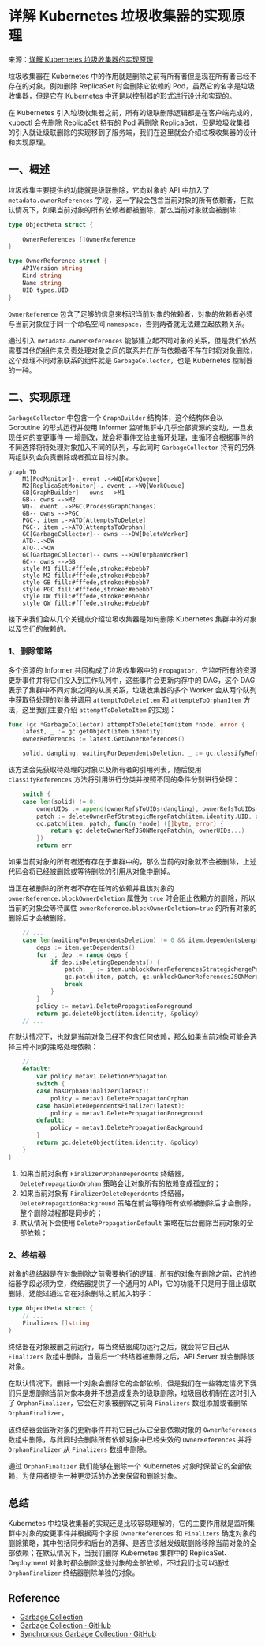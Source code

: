 # 详解 Kubernetes 垃圾收集器的实现原理

来源：[详解 Kubernetes 垃圾收集器的实现原理](https://draveness.me/kubernetes-garbage-collector/)

垃圾收集器在 Kubernetes 中的作用就是删除之前有所有者但是现在所有者已经不存在的对象，例如删除 ReplicaSet 时会删除它依赖的 Pod，虽然它的名字是垃圾收集器，但是它在 Kubernetes 中还是以控制器的形式进行设计和实现的。

在 Kubernetes 引入垃圾收集器之前，所有的级联删除逻辑都是在客户端完成的，kubectl 会先删除 ReplicaSet 持有的 Pod 再删除 ReplicaSet，但是垃圾收集器的引入就让级联删除的实现移到了服务端，我们在这里就会介绍垃圾收集器的设计和实现原理。

## 一、概述

垃圾收集主要提供的功能就是级联删除，它向对象的 API 中加入了 `metadata.ownerReferences` 字段，这一字段会包含当前对象的所有依赖者，在默认情况下，如果当前对象的所有依赖者都被删除，那么当前对象就会被删除：

```go
type ObjectMeta struct {
	...
	OwnerReferences []OwnerReference
}

type OwnerReference struct {
	APIVersion string
	Kind string
	Name string
	UID types.UID
}
```

`OwnerReference` 包含了足够的信息来标识当前对象的依赖者，对象的依赖者必须与当前对象位于同一个命名空间 `namespace`，否则两者就无法建立起依赖关系。

通过引入 `metadata.ownerReferences` 能够建立起不同对象的关系，但是我们依然需要其他的组件来负责处理对象之间的联系并在所有依赖者不存在时将对象删除，这个处理不同对象联系的组件就是 `GarbageCollector`，也是 Kubernetes 控制器的一种。

## 二、实现原理

`GarbageCollector` 中包含一个 `GraphBuilder` 结构体，这个结构体会以 Goroutine 的形式运行并使用 Informer 监听集群中几乎全部资源的变动，一旦发现任何的变更事件 — 增删改，就会将事件交给主循环处理，主循环会根据事件的不同选择将待处理对象加入不同的队列，与此同时 `GarbageCollector` 持有的另外两组队列会负责删除或者孤立目标对象。

```mermaid
graph TD
    M1[PodMonitor]-. event .->WQ[WorkQueue]
    M2[ReplicaSetMonitor]-. event .->WQ[WorkQueue]
    GB[GraphBuilder]-- owns -->M1
    GB-- owns -->M2
    WQ-. event .->PGC(ProcessGraphChanges)
    GB-- owns -->PGC
    PGC-. item .->ATD[AttemptsToDelete]
    PGC-. item .->ATO[AttemptsToOrphan]
    GC[GarbageCollector]-- owns -->DW[DeleteWorker]
    ATD-.->DW
    ATO-.->OW
    GC[GarbageCollector]-- owns -->OW[OrphanWorker]
    GC-- owns -->GB
    style M1 fill:#fffede,stroke:#ebebb7
    style M2 fill:#fffede,stroke:#ebebb7
    style GB fill:#fffede,stroke:#ebebb7
    style PGC fill:#fffede,stroke:#ebebb7
    style DW fill:#fffede,stroke:#ebebb7
    style OW fill:#fffede,stroke:#ebebb7
```

接下来我们会从几个关键点介绍垃圾收集器是如何删除 Kubernetes 集群中的对象以及它们的依赖的。

### 1、删除策略

多个资源的 Informer 共同构成了垃圾收集器中的 `Propagator`，它监听所有的资源更新事件并将它们投入到工作队列中，这些事件会更新内存中的 DAG，这个 DAG 表示了集群中不同对象之间的从属关系，垃圾收集器的多个 Worker 会从两个队列中获取待处理的对象并调用 `attemptToDeleteItem` 和 `attempteToOrphanItem` 方法，这里我们主要介绍 `attemptToDeleteItem` 的实现：

```go
func (gc *GarbageCollector) attemptToDeleteItem(item *node) error {
	latest, _ := gc.getObject(item.identity)
	ownerReferences := latest.GetOwnerReferences()

	solid, dangling, waitingForDependentsDeletion, _ := gc.classifyReferences(item, ownerReferences)
```

该方法会先获取待处理的对象以及所有者的引用列表，随后使用 `classifyReferences` 方法将引用进行分类并按照不同的条件分别进行处理：

```go
	switch {
	case len(solid) != 0:
		ownerUIDs := append(ownerRefsToUIDs(dangling), ownerRefsToUIDs(waitingForDependentsDeletion)...)
		patch := deleteOwnerRefStrategicMergePatch(item.identity.UID, ownerUIDs...)
		gc.patch(item, patch, func(n *node) ([]byte, error) {
			return gc.deleteOwnerRefJSONMergePatch(n, ownerUIDs...)
		})
		return err
```

如果当前对象的所有者还有存在于集群中的，那么当前的对象就不会被删除，上述代码会将已经被删除或等待删除的引用从对象中删掉。

当正在被删除的所有者不存在任何的依赖并且该对象的 `ownerReference.blockOwnerDeletion` 属性为 `true` 时会阻止依赖方的删除，所以当前的对象会等待属性 `ownerReference.blockOwnerDeletion=true` 的所有对象的删除后才会被删除。

```go
	// ...
	case len(waitingForDependentsDeletion) != 0 && item.dependentsLength() != 0:
		deps := item.getDependents()
		for _, dep := range deps {
			if dep.isDeletingDependents() {
				patch, _ := item.unblockOwnerReferencesStrategicMergePatch()
				gc.patch(item, patch, gc.unblockOwnerReferencesJSONMergePatch)				
				break
			}
		}
		policy := metav1.DeletePropagationForeground
		return gc.deleteObject(item.identity, &policy)
	// ...	
```

在默认情况下，也就是当前对象已经不包含任何依赖，那么如果当前对象可能会选择三种不同的策略处理依赖：

```go
    // ...
	default:
		var policy metav1.DeletionPropagation
		switch {
		case hasOrphanFinalizer(latest):
			policy = metav1.DeletePropagationOrphan
		case hasDeleteDependentsFinalizer(latest):
			policy = metav1.DeletePropagationForeground
		default:
			policy = metav1.DeletePropagationBackground
		}
		return gc.deleteObject(item.identity, &policy)
	}
}
```

1. 如果当前对象有 `FinalizerOrphanDependents` 终结器，`DeletePropagationOrphan` 策略会让对象所有的依赖变成孤立的；
2. 如果当前对象有 `FinalizerDeleteDependents` 终结器，`DeletePropagationBackground` 策略在前台等待所有依赖被删除后才会删除，整个删除过程都是同步的；
3. 默认情况下会使用 `DeletePropagationDefault` 策略在后台删除当前对象的全部依赖；

### 2、终结器

对象的终结器是在对象删除之前需要执行的逻辑，所有的对象在删除之前，它的终结器字段必须为空，终结器提供了一个通用的 API，它的功能不只是用于阻止级联删除，还能过通过它在对象删除之前加入钩子：

```go
type ObjectMeta struct {
	// ...
	Finalizers []string
}
```

终结器在对象被删之前运行，每当终结器成功运行之后，就会将它自己从 `Finalizers` 数组中删除，当最后一个终结器被删除之后，API Server 就会删除该对象。

在默认情况下，删除一个对象会删除它的全部依赖，但是我们在一些特定情况下我们只是想删除当前对象本身并不想造成复杂的级联删除，垃圾回收机制在这时引入了 `OrphanFinalizer`，它会在对象被删除之前向 `Finalizers` 数组添加或者删除 `OrphanFinalizer`。

该终结器会监听对象的更新事件并将它自己从它全部依赖对象的 `OwnerReferences` 数组中删除，与此同时会删除所有依赖对象中已经失效的 `OwnerReferences` 并将 `OrphanFinalizer` 从 `Finalizers` 数组中删除。

通过 `OrphanFinalizer` 我们能够在删除一个 Kubernetes 对象时保留它的全部依赖，为使用者提供一种更灵活的办法来保留和删除对象。

## 总结

Kubernetes 中垃圾收集器的实现还是比较容易理解的，它的主要作用就是监听集群中对象的变更事件并根据两个字段 `OwnerReferences` 和 `Finalizers` 确定对象的删除策略，其中包括同步和后台的选择、是否应该触发级联删除移除当前对象的全部依赖；在默认情况下，当我们删除 Kubernetes 集群中的 ReplicaSet、Deployment 对象时都会删除这些对象的全部依赖，不过我们也可以通过 `OrphanFinalizer` 终结器删除单独的对象。

## Reference

- [Garbage Collection](https://kubernetes.io/docs/concepts/workloads/controllers/garbage-collection/)
- [Garbage Collection · GitHub](https://github.com/kubernetes/community/blob/master/contributors/design-proposals/api-machinery/garbage-collection.md)
- [Synchronous Garbage Collection · GitHub](https://github.com/kubernetes/community/blob/master/contributors/design-proposals/api-machinery/synchronous-garbage-collection.md)